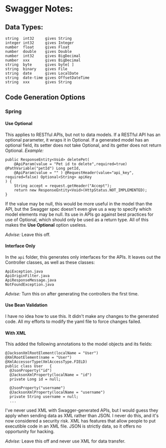 # Swagger Notes:
## Data Types:
    string  int32     gives String
    integer int32     gives Integer
    number  float     gives Float
    number  double    gives Double
    number  int32     gives BigDecimal
    number  xxx       gives BigDecimal
    string  byte      gives byte[ ]
    string  binary    gives File
    string  date      gives LocalDate
    string  date-time gives OffsetDateTime
    string  xxx       gives String
## Code Generation Options
### Spring
#### Use Optional
This applies to RESTful APIs, but not to data models. If a RESTful API has an optional parameter, it wraps it in Optional. If a generated model has an optional field, its setter does not take Optional, and its getter does not return Optional.
*Example:*

    public ResponseEntity<Void> deletePet(
        @ApiParam(value = "Pet id to delete",required=true) @PathVariable("petId") Long petId,
        @ApiParam(value = "" ) @RequestHeader(value="api_key", required=false) Optional<String> apiKey
    ) {
        String accept = request.getHeader("Accept");
        return new ResponseEntity<Void>(HttpStatus.NOT_IMPLEMENTED);
    }
    
If the value may be null, this would be more useful in the model than the API, but the Swagger spec doesn't even give us a way to specify which model elements may be null. Its use in APIs go against best practices for use of Optional, which should only be used as a return type. All of this makes the **Use Optional** option useless.

*Advise:* Leave this off.
#### Interface Only
In the `api` folder, this generates only interfaces for the APIs. It leaves out the Controller classes, as well as these classes:

    ApiException.java
    ApiOriginFilter.java
    ApiResponseMessage.java
    NotFoundException.java
*Advise:* Turn this on after generating the controllers the first time.
#### Use Bean Validation
I have no idea how to use this. It didn't make any changes to the generated code. All my efforts to modify the yaml file to force changes failed.
#### With XML
This added the following annotations to the model objects and its fields:

	@JacksonXmlRootElement(localName = "User")
	@XmlRootElement(name = "User")
	@XmlAccessorType(XmlAccessType.FIELD)
	public class User   {
	  @JsonProperty("id")
	  @JacksonXmlProperty(localName = "id")
	  private Long id = null;
	
	  @JsonProperty("username")
	  @JacksonXmlProperty(localName = "username")
	  private String username = null;
	  ...
I've never used XML with Swagger-generated APIs, but I would guess they apply when sending data as XML rather than JSON. I never do this, and it's now considered a security risk. XML has features that allow people to put executible code in an XML file. JSON is strictly data, so it offers no opportunity for hacking.

*Advise:* Leave this off and never use XML for data transfer.
